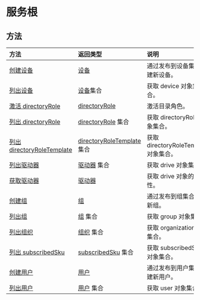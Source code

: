# <a name="service-root"></a>服务根


## <a name="methods"></a>方法



| 方法           | 返回类型    |说明|
|:---------------|:--------|:----------|
|[创建设备](../api/device_post_devices.md) |[设备](device.md)| 通过发布到设备集合创建新设备。|
|[列出设备](../api/device_list.md) | [设备](device.md)集合 |获取 device 对象集合。 |
|[激活 directoryRole](../api/directoryrole_post_directoryroles.md) | [directoryRole](directoryrole.md) |激活目录角色。 |
|[列出 directoryRole](../api/directoryrole_list.md) | [directoryRole](directoryrole.md) 集合 |获取 directoryRole 对象集合。 |
|[列出 directoryRoleTemplate](../api/directoryroletemplate_list.md) | [directoryRoleTemplate](directoryroletemplate.md) 集合 |获取 directoryRoleTemplate 对象集合。 |
|[列出驱动器](../api/drive_list.md) | [驱动器](drive.md) 集合 |获取 drive 对象集合。 |
|[获取驱动器](../api/drive_get.md) | [驱动器](drive.md)  |获取 drive 对象的属性。 |
|[创建组](../api/group_post_groups.md) |[组](group.md)| 通过发布到组集合创建新组。|
|[列出组](../api/group_list.md) | [组](group.md) 集合 |获取 group 对象集合。 |
|[列出组织](../api/organization_get.md) | [组织](organization.md) 集合 |获取 organization 对象集合。 |
|[列出 subscribedSku](../api/subscribedsku_list.md) | [subscribedSku](subscribedsku.md) 集合 |获取 subscribedSku 对象集合。 |
|[创建用户](../api/user_post_users.md) |[用户](user.md)| 通过发布到用户集合创建新用户。|
|[列出用户](../api/user_list.md) | [用户](user.md) 集合 |获取 user 对象集合。 |

<!-- uuid: 8fcb5dbc-d5aa-4681-8e31-b001d5168d79
2015-10-25 14:57:30 UTC -->
<!-- {
  "type": "#page.annotation",
  "description": "Service root",
  "keywords": "",
  "section": "documentation",
  "tocPath": ""
}-->

